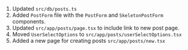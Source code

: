1. Updated `src/db/posts.ts`
2. Added `PostForm` file with the `PostForm` and `SkeletonPostForm` components.
3. Updated `src/app/posts/page.tsx` to include link to new post page.
4. Moved `UserSelectOptions` to `src/app/posts/userSelectOptions.tsx`
5. Added a new page for creating posts `src/app/posts/new.tsx`
